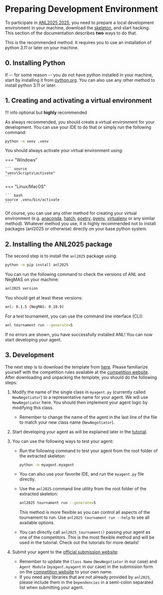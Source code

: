 # Preparing Development Environment

To participate in [ANL2025 2025](https://scml.cs.brown.edu/anl), you need to prepare a local development environment in your machine, download the [skeleton](https://autoneg.github.io/files/anl2025/anl2025.zip), and start hacking. This section of the documentation describes **two** ways to do that.


This is the recommended method. It requires you to use an installation of python *3.11* or later on your machine.

## 0. Installing Python
If -- for some reason -- you do not have python installed in your machine, start by installing it from [python.org](https://www.python.org/downloads/). You can also use any other method to install python 3.11 or later.

## 1. Creating and activating a virtual environment

!!! info
    optional but **highly** recommended

As always recommended, you should create a virtual environment for your development. You can use your IDE to do that or simply run the following command:
```bash
python -m venv .venv
```
You should always activate your virtual environment using:

=== "Windows"

    ``` source
    "venv\Scripts\activate"
    ```

=== "Linux/MacOS"

    ``` bash
    source .venv/bin/activate
    ```

Of course, you can use any other method for creating your virtual environment (e.g. [anaconda](https://www.anaconda.com), [hatch](https://github.com/pypa/hatch), [poetry](https://python-poetry.org), [pyenv](https://github.com/pyenv/pyenv), [virtualenv](https://virtualenv.pypa.io/en/latest/) or any similar method). Whatever method you use, it is highly recommended not to install packages (anl2025 or otherwise) directly on your base python system.

## 2. Installing the ANL2025 package
The second step is to install the `anl2025` package using:

```bash
python -m pip install anl2025
```

You can run the following command to check the versions of ANL and NegMAS on your machine:

```bash
anl2025 version
```

You should get at least these versions:

```bash
anl: 0.1.5 (NegMAS: 0.10.9)
```

For a test tournament, you can use the command line interface (CLI):

```bash
anl tournament run --generate=5
```

If no errors are shown, you have successfully installed ANL! You can now start developing your agent.



## 3. Development

The next step is to download the template from [here](https://drive.google.com/drive/folders/1xc5qt7XlZQQv6q1NVnu2vP6Ou-YOQUms?usp=drive_link). Please familiarize yourself with the competition rules available at the [competition website](https://scml.cs.brown.edu/anl).
After downloading and unpacking the template, you should do the following steps:

1. Modify the name of the single class in `myagent.py` (currently called `NewNegotiator`) to a representative name for your agent. We will use `NewNegotiator` here. You should then implement your agent logic by modifying this class.
    - Remember to change the name of the agent in the last line of the file to match your new class name (`NewNegotiator`).
2. Start developing your agent as will be explained later in the [tutorial](https://autoneg.github.io/anl2025/tutorials/tutorial/).
3. You can use the following ways to test your agent:
    - Run the following command to test your agent from the root folder of the extracted skeleton:
      ```bash
      python -m myagent.myagent
      ```
    - You can also use your favorite IDE, and run the `myagent.py` file directly.
    - Use the `anl2025` command line utility from the root folder of the extracted skeleton:
      ```bash
      anl2025 tournament run --generate=5
      ```
      This method is more flexible as you can control all aspects of the tournament to run.
      Use `anl2025 tournament run --help`  to see all available options.

    - You can directly call `anl2025_tournament()` passing your agent as one of the competitors. This is the most flexible method and will be used in the tutorial.
Check out the tutorials for more details!

5. Submit your agent to the [official submission website](https://scml.cs.brown.edu/anl):
    - Remember to update the `Class Name` (`NewNegotiator` in our case) and `Agent Module` (`myagent.myagent` in our case) in the submission form on the  [competition website](https://scml.cs.brown.edu/anl) to your own name.
    - If you need any libraries that are not already provided by `anl2025`, please include them in the `Dependencies` in a semi-colon separated list when submitting your agent.

